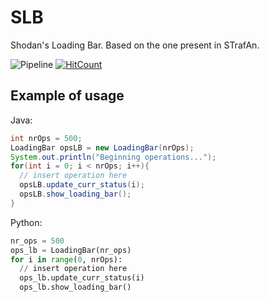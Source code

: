 # SLB
Shodan's Loading Bar. Based on the one present in STrafAn.

![Pipeline](https://github.com/shodanwashere/slb/actions/workflows/pipeline.yml/badge.svg)
[![HitCount](https://hits.dwyl.com/shodanwashere/slb.svg)](https://hits.dwyl.com/shodanwashere/slb)
## Example of usage
Java:
```java
int nrOps = 500;
LoadingBar opsLB = new LoadingBar(nrOps);
System.out.println("Beginning operations...");
for(int i = 0; i < nrOps; i++){
  // insert operation here
  opsLB.update_curr_status(i);
  opsLB.show_loading_bar();
}
```

Python:
```py
nr_ops = 500
ops_lb = LoadingBar(nr_ops)
for i in range(0, nrOps):
  // insert operation here
  ops_lb.update_curr_status(i)
  ops_lb.show_loading_bar()
```
